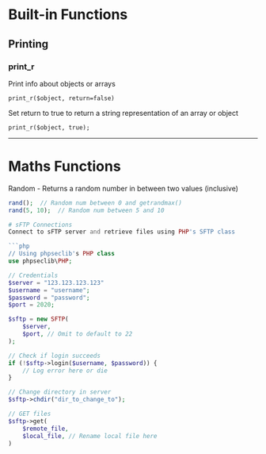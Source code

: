 # Built-in Functions

## Printing

### print_r
Print info about objects or arrays

`print_r($object, return=false)`

Set return to true to return a string representation of an array or object

`print_r($object, true);`

- - - -

# Maths Functions
Random - Returns a random number in between two values (inclusive)
```php
rand();  // Random num between 0 and getrandmax()
rand(5, 10);  // Random num between 5 and 10

# sFTP Connections
Connect to sFTP server and retrieve files using PHP's SFTP class

```php
// Using phpseclib's PHP class
use phpseclib\PHP;

// Credentials
$server = "123.123.123.123"
$username = "username";
$password = "password";
$port = 2020;

$sftp = new SFTP(
    $server,
    $port, // Omit to default to 22
);

// Check if login succeeds
if (!$sftp->login($username, $password)) {
    // Log error here or die
}

// Change directory in server
$sftp->chdir("dir_to_change_to");

// GET files
$sftp->get(
    $remote_file,
    $local_file, // Rename local file here
)

```
